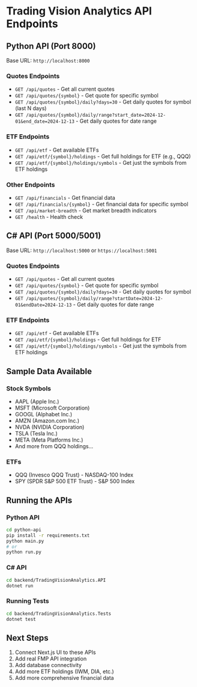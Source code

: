 # Trading Vision Analytics API Endpoints

## Python API (Port 8000)
Base URL: `http://localhost:8000`

### Quotes Endpoints
- `GET /api/quotes` - Get all current quotes
- `GET /api/quotes/{symbol}` - Get quote for specific symbol
- `GET /api/quotes/{symbol}/daily?days=30` - Get daily quotes for symbol (last N days)
- `GET /api/quotes/{symbol}/daily/range?start_date=2024-12-01&end_date=2024-12-13` - Get daily quotes for date range

### ETF Endpoints
- `GET /api/etf` - Get available ETFs
- `GET /api/etf/{symbol}/holdings` - Get full holdings for ETF (e.g., QQQ)
- `GET /api/etf/{symbol}/holdings/symbols` - Get just the symbols from ETF holdings

### Other Endpoints
- `GET /api/financials` - Get financial data
- `GET /api/financials/{symbol}` - Get financial data for specific symbol
- `GET /api/market-breadth` - Get market breadth indicators
- `GET /health` - Health check

## C# API (Port 5000/5001)
Base URL: `http://localhost:5000` or `https://localhost:5001`

### Quotes Endpoints
- `GET /api/quotes` - Get all current quotes
- `GET /api/quotes/{symbol}` - Get quote for specific symbol
- `GET /api/quotes/{symbol}/daily?days=30` - Get daily quotes for symbol
- `GET /api/quotes/{symbol}/daily/range?startDate=2024-12-01&endDate=2024-12-13` - Get daily quotes for date range

### ETF Endpoints
- `GET /api/etf` - Get available ETFs
- `GET /api/etf/{symbol}/holdings` - Get full holdings for ETF
- `GET /api/etf/{symbol}/holdings/symbols` - Get just the symbols from ETF holdings

## Sample Data Available

### Stock Symbols
- AAPL (Apple Inc.)
- MSFT (Microsoft Corporation)
- GOOGL (Alphabet Inc.)
- AMZN (Amazon.com Inc.)
- NVDA (NVIDIA Corporation)
- TSLA (Tesla Inc.)
- META (Meta Platforms Inc.)
- And more from QQQ holdings...

### ETFs
- QQQ (Invesco QQQ Trust) - NASDAQ-100 Index
- SPY (SPDR S&P 500 ETF Trust) - S&P 500 Index

## Running the APIs

### Python API
```bash
cd python-api
pip install -r requirements.txt
python main.py
# or
python run.py
```

### C# API
```bash
cd backend/TradingVisionAnalytics.API
dotnet run
```

### Running Tests
```bash
cd backend/TradingVisionAnalytics.Tests
dotnet test
```

## Next Steps
1. Connect Next.js UI to these APIs
2. Add real FMP API integration
3. Add database connectivity
4. Add more ETF holdings (IWM, DIA, etc.)
5. Add more comprehensive financial data
